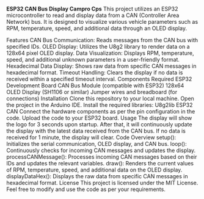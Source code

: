 **ESP32 CAN Bus Display Campro Cps**
This project utilizes an ESP32 microcontroller to read and display data from a CAN (Controller Area Network) bus. It is designed to visualize various vehicle parameters such as RPM, temperature, speed, and additional data through an OLED display.

Features
CAN Bus Communication: Reads messages from the CAN bus with specified IDs.
OLED Display: Utilizes the U8g2 library to render data on a 128x64 pixel OLED display.
Data Visualization: Displays RPM, temperature, speed, and additional unknown parameters in a user-friendly format.
Hexadecimal Data Display: Shows raw data from specific CAN messages in hexadecimal format.
Timeout Handling: Clears the display if no data is received within a specified timeout interval.
Components Required
ESP32 Development Board
CAN Bus Module (compatible with ESP32)
128x64 OLED Display (SH1106 or similar)
Jumper wires and breadboard (for connections)
Installation
Clone this repository to your local machine.
Open the project in the Arduino IDE.
Install the required libraries:
U8g2lib
ESP32 CAN
Connect the hardware components as per the pin configuration in the code.
Upload the code to your ESP32 board.
Usage
The display will show the logo for 3 seconds upon startup.
After that, it will continuously update the display with the latest data received from the CAN bus.
If no data is received for 1 minute, the display will clear.
Code Overview
setup(): Initializes the serial communication, OLED display, and CAN bus.
loop(): Continuously checks for incoming CAN messages and updates the display.
processCANMessage(): Processes incoming CAN messages based on their IDs and updates the relevant variables.
draw(): Renders the current values of RPM, temperature, speed, and additional data on the OLED display.
displayDataHex(): Displays the raw data from specific CAN messages in hexadecimal format.
License
This project is licensed under the MIT License. Feel free to modify and use the code as per your requirements.

